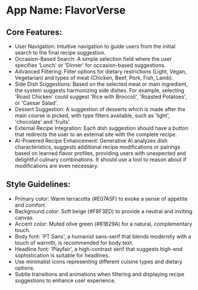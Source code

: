 # **App Name**: FlavorVerse

## Core Features:

- User Navigation: Intuitive navigation to guide users from the initial search to the final recipe suggestion.
- Occasion-Based Search: A simple selection field where the user specifies 'Lunch' or 'Dinner' for occasion-based suggestions.
- Advanced Filtering: Filter options for dietary restrictions (Light, Vegan, Vegetarian) and types of meat (Chicken, Beef, Pork, Fish, Lamb).
- Side Dish Suggestions: Based on the selected meat or main ingredient, the system suggests harmonizing side dishes.  For example, selecting 'Roast Chicken' could suggest 'Rice with Broccoli', 'Roasted Potatoes', or 'Caesar Salad'.
- Dessert Suggestion: A suggestion of desserts which is made after the main course is picked, with type filters available, such as 'light', 'chocolate' and 'fruits'.
- External Recipe Integration: Each dish suggestion should have a button that redirects the user to an external site with the complete recipe.
- AI-Powered Recipe Enhancement: Generative AI analyzes dish characteristics, suggests additional recipe modifications or pairings based on learned flavor profiles, providing users with unexpected and delightful culinary combinations. It should use a tool to reason about if modifications are even necessary.

## Style Guidelines:

- Primary color: Warm terracotta (#E07A5F) to evoke a sense of appetite and comfort.
- Background color: Soft beige (#F8F3ED) to provide a neutral and inviting canvas.
- Accent color: Muted olive green (#81B29A) for a natural, complementary touch.
- Body font: 'PT Sans', a humanist sans-serif that blends modernity with a touch of warmth, is recommended for body text.
- Headline font: 'Playfair', a high-contrast serif that suggests high-end sophistication is suitable for headlines.
- Use minimalist icons representing different cuisine types and dietary options.
- Subtle transitions and animations when filtering and displaying recipe suggestions to enhance user experience.